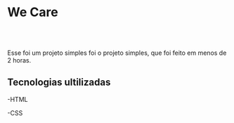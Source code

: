 <h1>We Care</h1>
<br>
<br>
<p>Esse foi um projeto simples foi o projeto simples, que foi feito em menos de 2 horas.</p>
<h2>Tecnologias ultilizadas</h2>
<p>-HTML</p>
<p>-CSS</p>
